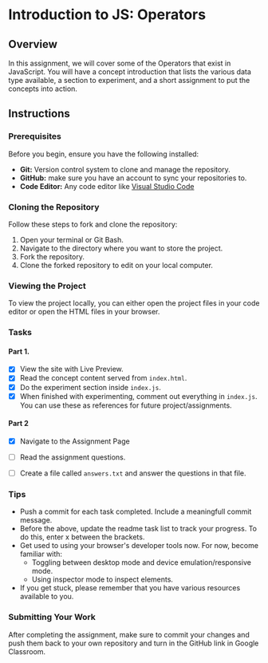 # Introduction to JS: Operators

## Overview
In this assignment, we will cover some of the Operators that exist in JavaScript. You will have a concept introduction that lists the various data type available, a section to experiment, and a short assignment to put the concepts into action.

## Instructions

### Prerequisites

Before you begin, ensure you have the following installed:

- **Git:** Version control system to clone and manage the repository.
- **GitHub:** make sure you have an account to sync your repositories to.
- **Code Editor:** Any code editor like [Visual Studio Code](https://code.visualstudio.com/)

### Cloning the Repository

Follow these steps to fork and clone the repository:

1. Open your terminal or Git Bash.
2. Navigate to the directory where you want to store the project.
3. Fork the repository.
4. Clone the forked repository to edit on your local computer.

### Viewing the Project

To view the project locally, you can either open the project files in your code editor or open the HTML files in your browser.

### Tasks

#### Part 1.

- [x] View the site with Live Preview.
- [x] Read the concept content served from `index.html`.
- [x] Do the experiment section inside `index.js`.
- [x] When finished with experimenting, comment out everything in `index.js`. You can use these as references for future project/assignments.

#### Part 2

- [x] Navigate to the Assignment Page
- [ ] Read the assignment questions.
- [ ] Create a file called `answers.txt` and answer the questions in that file.


### Tips
- Push a commit for each task completed. Include a meaningfull commit message.
- Before the above, update the readme task list to track your progress. To do this, enter x between the brackets.
- Get used to using your browser's developer tools now. For now, become familiar with: 
    - Toggling between desktop mode and device emulation/responsive mode.
    - Using inspector mode to inspect elements.
- If you get stuck, please remember that you have various resources available to you.


### Submitting Your Work

After completing the assignment, make sure to commit your changes and push them back to your own repository and turn in the GitHub link in Google Classroom.